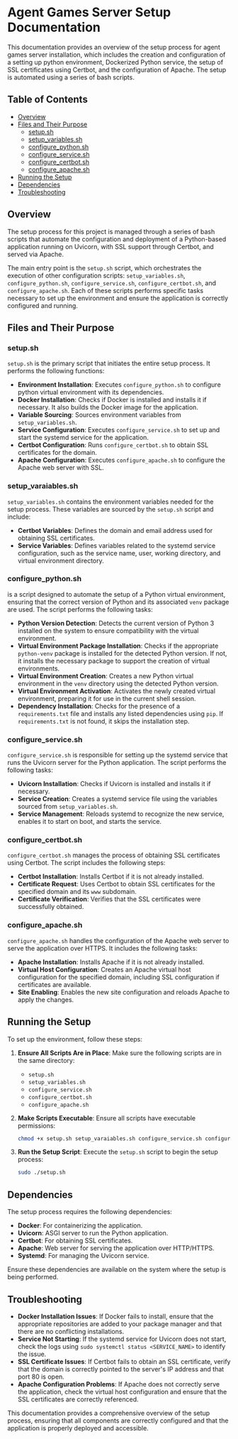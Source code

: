 # Agent Games Server Setup Documentation

This documentation provides an overview of the setup process for agent games server installation, which includes the creation and configuration of a setting up python environment, Dockerized Python service, the setup of SSL certificates using Certbot, and the configuration of Apache. The setup is automated using a series of bash scripts.

## Table of Contents

- [Overview](#overview)
- [Files and Their Purpose](#files-and-their-purpose)
  - [setup.sh](#setupsh)
  - [setup_variables.sh](#setup_variablessh)
  - [configure_python.sh](#configure_python)
  - [configure_service.sh](#configure_servicesh)
  - [configure_certbot.sh](#configure_certbotsh)
  - [configure_apache.sh](#configure_apachesh)
- [Running the Setup](#running-the-setup)
- [Dependencies](#dependencies)
- [Troubleshooting](#troubleshooting)

## Overview

The setup process for this project is managed through a series of bash scripts that automate the configuration and deployment of a Python-based application running on Uvicorn, with SSL support through Certbot, and served via Apache.

The main entry point is the `setup.sh` script, which orchestrates the execution of other configuration scripts: `setup_variables.sh`, `configure_python.sh`, `configure_service.sh`, `configure_certbot.sh`, and `configure_apache.sh`. Each of these scripts performs specific tasks necessary to set up the environment and ensure the application is correctly configured and running.

## Files and Their Purpose

### setup.sh

`setup.sh` is the primary script that initiates the entire setup process. It performs the following functions:

- **Environment Installation**: Executes `configure_python.sh` to configure python virtual environment with its dependencies.
- **Docker Installation**: Checks if Docker is installed and installs it if necessary. It also builds the Docker image for the application.
- **Variable Sourcing**: Sources environment variables from `setup_variables.sh`.
- **Service Configuration**: Executes `configure_service.sh` to set up and start the systemd service for the application.
- **Certbot Configuration**: Runs `configure_certbot.sh` to obtain SSL certificates for the domain.
- **Apache Configuration**: Executes `configure_apache.sh` to configure the Apache web server with SSL.

### setup_varaiables.sh

`setup_variables.sh` contains the environment variables needed for the setup process. These variables are sourced by the `setup.sh` script and include:

- **Certbot Variables**: Defines the domain and email address used for obtaining SSL certificates.
- **Service Variables**: Defines variables related to the systemd service configuration, such as the service name, user, working directory, and virtual environment directory.

### configure_python.sh

is a script designed to automate the setup of a Python virtual environment, ensuring that the correct version of Python and its associated `venv` package are used. The script performs the following tasks:

- **Python Version Detection**: Detects the current version of Python 3 installed on the system to ensure compatibility with the virtual environment.
- **Virtual Environment Package Installation**: Checks if the appropriate `python-venv` package is installed for the detected Python version. If not, it installs the necessary package to support the creation of virtual environments.
- **Virtual Environment Creation**: Creates a new Python virtual environment in the `venv` directory using the detected Python version.
- **Virtual Environment Activation**: Activates the newly created virtual environment, preparing it for use in the current shell session.
- **Dependency Installation**: Checks for the presence of a `requirements.txt` file and installs any listed dependencies using `pip`. If `requirements.txt` is not found, it skips the installation step.


### configure_service.sh

`configure_service.sh` is responsible for setting up the systemd service that runs the Uvicorn server for the Python application. The script performs the following tasks:

- **Uvicorn Installation**: Checks if Uvicorn is installed and installs it if necessary.
- **Service Creation**: Creates a systemd service file using the variables sourced from `setup_variables.sh`.
- **Service Management**: Reloads systemd to recognize the new service, enables it to start on boot, and starts the service.

### configure_certbot.sh

`configure_certbot.sh` manages the process of obtaining SSL certificates using Certbot. The script includes the following steps:

- **Certbot Installation**: Installs Certbot if it is not already installed.
- **Certificate Request**: Uses Certbot to obtain SSL certificates for the specified domain and its `www` subdomain.
- **Certificate Verification**: Verifies that the SSL certificates were successfully obtained.

### configure_apache.sh

`configure_apache.sh` handles the configuration of the Apache web server to serve the application over HTTPS. It includes the following tasks:

- **Apache Installation**: Installs Apache if it is not already installed.
- **Virtual Host Configuration**: Creates an Apache virtual host configuration for the specified domain, including SSL configuration if certificates are available.
- **Site Enabling**: Enables the new site configuration and reloads Apache to apply the changes.

## Running the Setup

To set up the environment, follow these steps:

1. **Ensure All Scripts Are in Place**: Make sure the following scripts are in the same directory:
   - `setup.sh`
   - `setup_variables.sh`
   - `configure_service.sh`
   - `configure_certbot.sh`
   - `configure_apache.sh`

2. **Make Scripts Executable**: Ensure all scripts have executable permissions:
   ```bash
   chmod +x setup.sh setup_varaiables.sh configure_service.sh configure_certbot.sh configure_apache.sh
   ```

3. **Run the Setup Script**: Execute the `setup.sh` script to begin the setup process:
   ```bash
   sudo ./setup.sh
   ```

## Dependencies

The setup process requires the following dependencies:

- **Docker**: For containerizing the application.
- **Uvicorn**: ASGI server to run the Python application.
- **Certbot**: For obtaining SSL certificates.
- **Apache**: Web server for serving the application over HTTP/HTTPS.
- **Systemd**: For managing the Uvicorn service.

Ensure these dependencies are available on the system where the setup is being performed.

## Troubleshooting

- **Docker Installation Issues**: If Docker fails to install, ensure that the appropriate repositories are added to your package manager and that there are no conflicting installations.
- **Service Not Starting**: If the systemd service for Uvicorn does not start, check the logs using `sudo systemctl status <SERVICE_NAME>` to identify the issue.
- **SSL Certificate Issues**: If Certbot fails to obtain an SSL certificate, verify that the domain is correctly pointed to the server's IP address and that port 80 is open.
- **Apache Configuration Problems**: If Apache does not correctly serve the application, check the virtual host configuration and ensure that the SSL certificates are correctly referenced.

This documentation provides a comprehensive overview of the setup process, ensuring that all components are correctly configured and that the application is properly deployed and accessible.